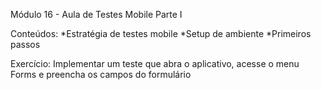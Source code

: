 Módulo 16 - Aula de Testes Mobile Parte I

Conteúdos: 
*Estratégia de testes mobile
*Setup de ambiente
*Primeiros passos

Exercício: Implementar um teste que abra o aplicativo, acesse o menu Forms e preencha os campos do formulário
